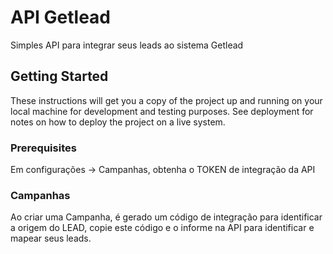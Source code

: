 # API Getlead

Simples API para integrar seus leads ao sistema Getlead

## Getting Started

These instructions will get you a copy of the project up and running on your local machine for development and testing purposes. See deployment for notes on how to deploy the project on a live system.

### Prerequisites

Em configurações -> Campanhas, obtenha o TOKEN de integração da API

### Campanhas

Ao criar uma Campanha, é gerado um código de integração para identificar a origem do LEAD, copie este código e o informe na API para identificar e mapear seus leads.


